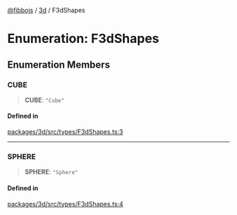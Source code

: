 [@fibbojs](/api/index) / [3d](/api/3d) / F3dShapes

# Enumeration: F3dShapes

## Enumeration Members

### CUBE

> **CUBE**: `"Cube"`

#### Defined in

[packages/3d/src/types/F3dShapes.ts:3](https://github.com/fibbojs/fibbo/blob/2fc7696bf6e72ce4d25b27bb8d1ec5dce7632448/packages/3d/src/types/F3dShapes.ts#L3)

***

### SPHERE

> **SPHERE**: `"Sphere"`

#### Defined in

[packages/3d/src/types/F3dShapes.ts:4](https://github.com/fibbojs/fibbo/blob/2fc7696bf6e72ce4d25b27bb8d1ec5dce7632448/packages/3d/src/types/F3dShapes.ts#L4)
